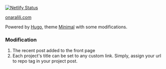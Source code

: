 [![Netlify Status](https://api.netlify.com/api/v1/badges/03d2d629-ed67-4154-9420-be080be2be6a/deploy-status)](https://app.netlify.com/sites/mystifying-boyd-2ed06c/deploys)

[onaralili.com](https://www.onaralili.com/)

Powered by [Hugo](https://gohugo.io/), theme [Minimal](https://github.com/onaralili/minimal/tree/master) with some modifications.

### Modification

1. The recent post added to the front page
2. Each project's title can be set to any custom link. Simply, assign your url to repo tag in your project post.

